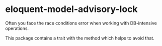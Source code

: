# eloquent-model-advisory-lock

Often you face the race conditions error when working with DB-intensive
operations.

This package contains a trait with the method which helps to avoid that.

